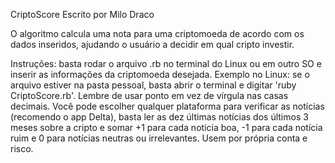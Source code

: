 CriptoScore
Escrito por Milo Draco

O algoritmo calcula uma nota para uma criptomoeda de acordo com os dados inseridos, ajudando o usuário a decidir em qual cripto investir.

Instruções: basta rodar o arquivo .rb no terminal do Linux ou em outro SO e inserir as informações da criptomoeda desejada. Exemplo no Linux: se o arquivo estiver na pasta pessoal, basta abrir o terminal e digitar 'ruby CriptoScore.rb'. Lembre de usar ponto em vez de vírgula nas casas decimais. Você pode escolher qualquer plataforma para verificar as notícias (recomendo o app Delta), basta ler as dez últimas notícias dos últimos 3 meses sobre a cripto e somar +1 para cada notícia boa, -1 para cada notícia ruim e 0 para notícias neutras ou irrelevantes. Usem por própria conta e risco.
